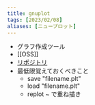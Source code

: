 ```yaml
---
title: gnuplot
tags: [2023/02/08]
aliases: [ニュープロット]
---
```


- グラフ作成ツール
- [[OSS]]
- [リポジトリ](https://sourceforge.net/p/gnuplot/gnuplot-main/ci/master/tree/)
- 最低限覚えておくべきこと
	- save "filename.plt"
	- load "filename.plt"
	- replot ~ で重ね描き